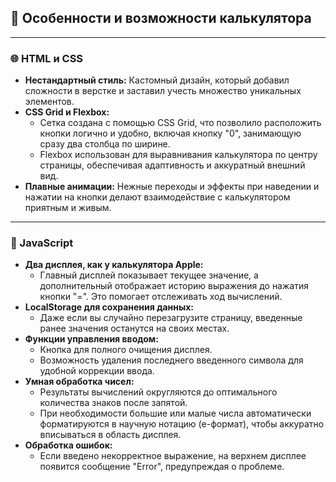 ## 🧮 Особенности и возможности калькулятора

---

### 🌐 HTML и CSS
- **Нестандартный стиль:** Кастомный дизайн, который добавил сложности в верстке и заставил учесть множество уникальных элементов.
- **CSS Grid и Flexbox:** 
  - Сетка создана с помощью CSS Grid, что позволило расположить кнопки логично и удобно, включая кнопку "0", занимающую сразу два столбца по ширине.
  - Flexbox использован для выравнивания калькулятора по центру страницы, обеспечивая адаптивность и аккуратный внешний вид.
- **Плавные анимации:** Нежные переходы и эффекты при наведении и нажатии на кнопки делают взаимодействие с калькулятором приятным и живым.

---

### 🚀 JavaScript
- **Два дисплея, как у калькулятора Apple:** 
  - Главный дисплей показывает текущее значение, а дополнительный отображает историю выражения до нажатия кнопки "=". Это помогает отслеживать ход вычислений.
- **LocalStorage для сохранения данных:** 
  - Даже если вы случайно перезагрузите страницу, введенные ранее значения останутся на своих местах.
- **Функции управления вводом:** 
  - Кнопка для полного очищения дисплея.
  - Возможность удаления последнего введенного символа для удобной коррекции ввода.
- **Умная обработка чисел:** 
  - Результаты вычислений округляются до оптимального количества знаков после запятой.
  - При необходимости большие или малые числа автоматически форматируются в научную нотацию (e-формат), чтобы аккуратно вписываться в область дисплея.
- **Обработка ошибок:** 
  - Если введено некорректное выражение, на верхнем дисплее появится сообщение "Error", предупреждая о проблеме.
